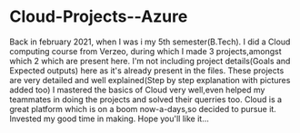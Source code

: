 # Cloud-Projects--Azure
Back in february 2021, when I was i my 5th semester(B.Tech).
I did a Cloud computing course from Verzeo, during which I made 3 projects,amongst which 2 which are present here.
I'm not including project details(Goals and Expected outputs) here as it's already present in the files.
These projects are very detailed and well explained(Step by step explanation with pictures added too)
I mastered the basics of Cloud very well,even helped my teammates in doing the projects and solved their querries too.
Cloud is a great platform which is on a boom now-a-days,so decided to pursue it.
Invested my good time in making.
Hope you'll like it...


